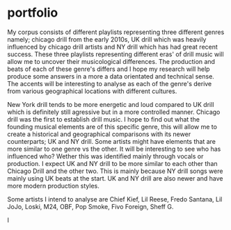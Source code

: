 # portfolio
My corpus consists of different playlists representing three different genres namely; chicago drill from the early 2010s, UK drill which was heavily influenced by chicago drill artists and NY drill which has had great recent success. These three playlists representing different eras' of drill music will allow me to uncover their musicological differences. The production and beats of each of these genre's differs and I hope my research will help produce some answers in a more a data orientated and technical sense. The accents will be interesting to analyse as each of the genre's derive from various geographical locations with different cultures.

New York drill tends to be more energetic and loud compared to UK drill which is definitely still agressive but in a more controlled manner. Chicago drill was the first to establish drill music. I hope to find out what the founding musical elements are of this specific genre, this will allow me to create a historical and geographical comparisons with its newer counterparts; UK and NY drill. Some artists might have elements that are more similar to one genre vs the other. It will be interesting to see who has influenced who? Wether this was identified mainly through vocals or production. I expect UK and NY drill to be more similar to each other than Chicago Drill and the other two. This is mainly because NY drill songs were mainly using UK beats at the start. UK and NY drill are also newer and have more modern production styles.

Some artists I intend to analyse are Chief Kief, Lil Reese, Fredo Santana, Lil JoJo, Loski, M24, OBF, Pop Smoke, Fivo Foreign, Sheff G.


I
